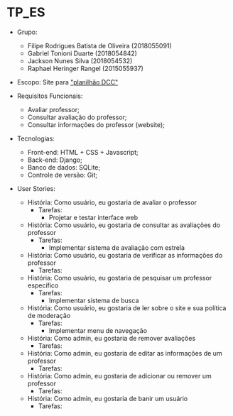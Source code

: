 # TP_ES

* Grupo:
   * Filipe Rodrigues Batista de Oliveira (2018055091)
   * Gabriel Tonioni Duarte (2018054842)
   * Jackson Nunes Silva (2018054532)
   * Raphael Heringer Rangel (2015055937)
* Escopo: Site para ["planilhão DCC"](https://docs.google.com/spreadsheets/d/1b3ZAhH9FYQv4KxN5b-7h_hkhnZd1tILS3Ue60rOGJ-o/edit?usp=drive_web&ouid=107912368015206779024)
* Requisitos Funcionais: 
   * Avaliar professor;
   * Consultar avaliação do professor;
   * Consultar informações do professor (website);
* Tecnologias:
   * Front-end: HTML + CSS + Javascript;
   * Back-end: Django;
   * Banco de dados: SQLite;
   * Controle de versão: Git;

* User Stories:
  * História: Como usuário, eu gostaria de avaliar o professor 
    * Tarefas:
      * Projetar e testar interface web
  * História: Como usuário, eu gostaria de consultar as avaliações do professor
    * Tarefas:
      * Implementar sistema de avaliação com estrela
  * História: Como usuário, eu gostaria de verificar as informações do professor
    * Tarefas:
  * História: Como usuário, eu gostaria de pesquisar um professor específico
    * Tarefas: 
      * Implementar sistema de busca
  * História: Como usuário, eu gostaria de ler sobre o site e sua política de moderação
    * Tarefas:
      * Implementar menu de navegação
  * História: Como admin, eu gostaria de remover avaliações
    * Tarefas:
  * História: Como admin, eu gostaria de editar as informações de um professor
    * Tarefas:
  * História: Como admin, eu gostaria de adicionar ou remover um professor
    * Tarefas:
  * História: Como admin, eu gostaria de banir um usuário
    * Tarefas:                 
